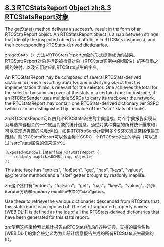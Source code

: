 ## [8.3 RTCStatsReport Object zh:8.3 RTCStatsReport对象](http://w3c.github.io/webrtc-pc/#rtcstatsreport-object)

The getStats() method delivers a successful result in the form of an RTCStatsReport object. An RTCStatsReport object is a map between strings that identify the inspected objects (id attribute in RTCStats instances), and their corresponding RTCStats-derived dictionaries.

zh:getStats（）方法以RTCStatsReport对象的形式提供成功的结果。 RTCStatsReport对象是标识被检查对象（RTCStats实例中的id属性）的字符串之间的映射，以及它们对应的RTCStats派生的字典。

An RTCStatsReport may be composed of several RTCStats-derived dictionaries, each reporting stats for one underlying object that the implementation thinks is relevant for the selector. One achieves the total for the selector by summing over all the stats of a certain type; for instance, if an RTCRtpSender uses multiple SSRCs to carry its track over the network, the RTCStatsReport may contain one RTCStats-derived dictionary per SSRC (which can be distinguished by the value of the "ssrc" stats attribute).

zh:RTCStatsReport可以由几个RTCStats派生的字典组成，每个字典报告实现认为与选择器相关的一个底层对象的统计信息。通过对某种类型的所有统计量求和，可以实现选择器的总和;例如，如果RTCRtpSender使用多个SSRC通过网络传输其跟踪，则RTCStatsReport可以包含每个SSRC一个RTCStats派生的字典（可以通过“ssrc”stats属性的值来区分）。

```
[Exposed=Window] interface RTCStatsReport {
    readonly maplike<DOMString, object>;
};
```


This interface has "entries", "forEach", "get", "has", "keys", "values", @@iterator methods and a "size" getter brought by readonly maplike.

zh:这个接口有“entries”，“forEach”，“get”，“has”，“keys”，“values”，@@ iterator方法和readonly maplike带来的“size”getter。

Use these to retrieve the various dictionaries descended from RTCStats that this stats report is composed of. The set of supported property names [WEBIDL-1] is defined as the ids of all the RTCStats-derived dictionaries that have been generated for this stats report.

zh:使用这些来检索此统计报告由RTCStats组成的各种词典。支持的属性名称[WEBIDL-1]的集合被定义为为此统计信息报告生成的所有RTCStats派生词典的ID。
